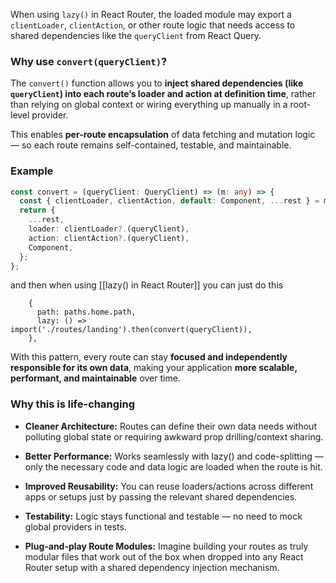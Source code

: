 When using `lazy()` in React Router, the loaded module may export a `clientLoader`, `clientAction`, or other route logic that needs access to shared dependencies like the `queryClient` from React Query.

### Why use `convert(queryClient)`?

The `convert()` function allows you to **inject shared dependencies (like `queryClient`) into each route’s loader and action at definition time**, rather than relying on global context or wiring everything up manually in a root-level provider.

This enables **per-route encapsulation** of data fetching and mutation logic — so each route remains self-contained, testable, and maintainable.

### Example
```ts
const convert = (queryClient: QueryClient) => (m: any) => {
  const { clientLoader, clientAction, default: Component, ...rest } = m;
  return {
    ...rest,
    loader: clientLoader?.(queryClient),
    action: clientAction?.(queryClient),
    Component,
  };
};
```

and then when using [[lazy() in React Router]] you can just do this 

```tsx
    {
      path: paths.home.path,
      lazy: () => import('./routes/landing').then(convert(queryClient)),
    },
```

With this pattern, every route can stay **focused and independently responsible for its own data**, making your application **more scalable, performant, and maintainable** over time.

### Why this is life-changing
- **Cleaner Architecture:** Routes can define their own data needs without polluting global state or requiring awkward prop drilling/context sharing.

-  **Better Performance:** Works seamlessly with lazy() and code-splitting — only the necessary code and data logic are loaded when the route is hit.

-  **Improved Reusability:** You can reuse loaders/actions across different apps or setups just by passing the relevant shared dependencies.

-  **Testability:** Logic stays functional and testable — no need to mock global providers in tests.

-  **Plug-and-play Route Modules:** Imagine building your routes as truly modular files that work out of the box when dropped into any React Router setup with a shared dependency injection mechanism.